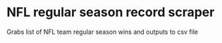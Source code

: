 # NFL regular season record scraper
Grabs list of NFL team regular season wins and outputs to csv file 
